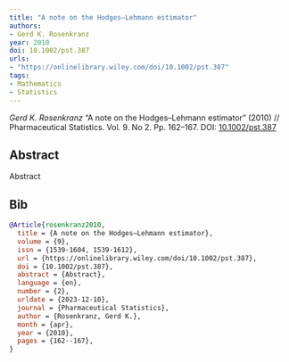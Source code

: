 ```yaml
---
title: "A note on the Hodges–Lehmann estimator"
authors:
- Gerd K. Rosenkranz
year: 2010
doi: 10.1002/pst.387
urls:
- "https://onlinelibrary.wiley.com/doi/10.1002/pst.387"
tags:
- Mathematics
- Statistics
---
```


<i>Gerd K. Rosenkranz</i> <span title="Abstract">“A note on the Hodges–Lehmann estimator”</span> (2010) // Pharmaceutical Statistics. Vol.&nbsp;9. No&nbsp;2. Pp.&nbsp;162–167. DOI:&nbsp;<a href='https://doi.org/10.1002/pst.387'>10.1002/pst.387</a>

## Abstract

Abstract

## Bib

```bib
@Article{rosenkranz2010,
  title = {A note on the Hodges–Lehmann estimator},
  volume = {9},
  issn = {1539-1604, 1539-1612},
  url = {https://onlinelibrary.wiley.com/doi/10.1002/pst.387},
  doi = {10.1002/pst.387},
  abstract = {Abstract},
  language = {en},
  number = {2},
  urldate = {2023-12-10},
  journal = {Pharmaceutical Statistics},
  author = {Rosenkranz, Gerd K.},
  month = {apr},
  year = {2010},
  pages = {162--167},
}
```

